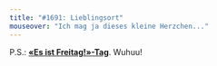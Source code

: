 ```yaml
---
title: "#1691: Lieblingsort"
mouseover: "Ich mag ja dieses kleine Herzchen..."
---
```


P.S.: <a href="http://www.fonflatter.de/kalender"><strong>«Es ist Freitag!»-Tag</strong></a>. Wuhuu!
